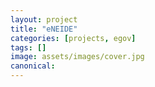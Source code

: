 ```yaml
---
layout: project
title: "eNEIDE"
categories: [projects, egov]
tags: []
image: assets/images/cover.jpg
canonical:
---
```

